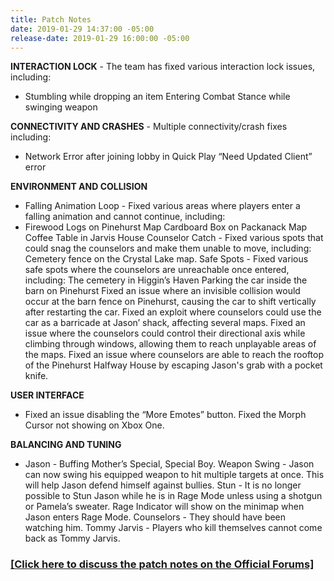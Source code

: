 ```yaml
---
title: Patch Notes
date: 2019-01-29 14:37:00 -05:00
release-date: 2019-01-29 16:00:00 -05:00
---
```


**INTERACTION LOCK** - The team has fixed various interaction lock issues, including:
* Stumbling while dropping an item
Entering Combat Stance while swinging weapon

**CONNECTIVITY AND CRASHES** - Multiple connectivity/crash fixes including:
* Network Error after joining lobby in Quick Play
“Need Updated Client” error

**ENVIRONMENT AND COLLISION**
* Falling Animation Loop - Fixed various areas where players enter a falling animation and cannot continue, including:
* Firewood Logs on Pinehurst Map
Cardboard Box on Packanack Map
Coffee Table in Jarvis House
Counselor Catch - Fixed various spots that could snag the counselors and make them unable to move, including:
Cemetery fence on the Crystal Lake map.
Safe Spots - Fixed various safe spots where the counselors are unreachable once entered, including:
The cemetery in Higgin’s Haven
Parking the car inside the barn on Pinehurst
Fixed an issue where an invisible collision would occur at the barn fence on Pinehurst, causing the car to shift vertically after restarting the car.
Fixed an exploit where counselors could use the car as a barricade at Jason’ shack, affecting several maps.
Fixed an issue where the counselors could control their directional axis while climbing through windows, allowing them to reach unplayable areas of the maps.
Fixed an issue where counselors are able to reach the rooftop of the Pinehurst Halfway House by escaping Jason's grab with a pocket knife.

**USER INTERFACE**
* Fixed an issue disabling the “More Emotes” button.
Fixed the Morph Cursor not showing on Xbox One.

**BALANCING AND TUNING**
* Jason - Buffing Mother’s Special, Special Boy.
Weapon Swing - Jason can now swing his equipped weapon to hit multiple targets at once. This will help Jason defend himself against bullies.
Stun - It is no longer possible to Stun Jason while he is in Rage Mode unless using a shotgun or Pamela’s sweater.
Rage Indicator will show on the minimap when Jason enters Rage Mode. 
Counselors - They should have been watching him.
Tommy Jarvis - Players who kill themselves cannot come back as Tommy Jarvis. 

### [[Click here to discuss the patch notes on the Official Forums]](http://forum.f13game.com/topic/25343-patch-notes-111618/)